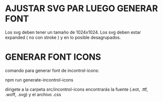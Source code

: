 # AJUSTAR SVG PAR LUEGO GENERAR FONT
Los svg deben tener un tamaño de 1024x1024.
Los svg deben estar expanded ( no con stroke ) y en lo posible desagrupados.

# GENERAR FONT ICONS
comando para generar font de incontrol-icons: 

npm run generate-incontrol-icons

dirigete a la carpeta src/incontrol-icons
encontrarás la fuente (.eot, .ttf, .woff, .svg) y el archivo .css
